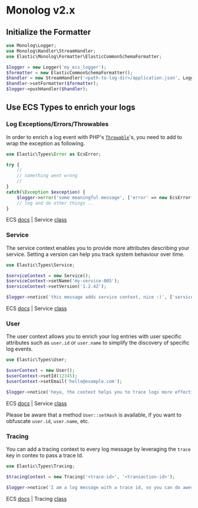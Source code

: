 # Monolog v2.x

## Initialize the Formatter
```php
use Monolog\Logger;
use Monolog\Handler\StreamHandler;
use Elastic\Monolog\Formatter\ElasticCommonSchemaFormatter;

$logger = new Logger('my_ecs_logger');
$formatter = new ElasticCommonSchemaFormatter();
$handler = new StreamHandler('<path-to-log-dir>/application.json', Logger::INFO);
$handler->setFormatter($formatter);
$logger->pushHandler($handler);
```

## Use ECS Types to enrich your logs

### Log Exceptions/Errors/Throwables
In order to enrich a log event with PHP's [`Throwable`](https://www.php.net/manual/en/class.throwable.php)'s, you need to add to wrap the exception as following.
```php
use Elastic\Types\Error as EcsError;

try {
    //
    // something went wrong
    //
}
catch(\Exception $exception) {
    $logger->error('some meaningful message', ['error' => new EcsError($exception)]);
    // log and do other things ..
}
```
ECS [docs](https://www.elastic.co/guide/en/ecs/current/ecs-error.html) | Service [class](https://github.com/elastic/ecs-logging-php/blob/master/src/Elastic/Types/Error.php)

### Service
The service context enables you to provide more attributes describing your service. Setting a version can help you track system behaviour over time.
```php
use Elastic\Types\Service;

$serviceContext = new Service();
$serviceContext->setName('my-service-005');
$serviceContext->setVersion('1.2.42');

$logger->notice('this message adds service context, nice :)', ['service' => $serviceContext]);
```
ECS [docs](https://www.elastic.co/guide/en/ecs/current/ecs-service.html) | Service [class](https://github.com/elastic/ecs-logging-php/blob/master/src/Elastic/Types/Service.php)

### User
The user context allows you to enrich your log entries with user specific attributes such as `user.id` or `user.name` to simplify the discovery of specific log events.
```php
use Elastic\Types\User;

$userContext = new User();
$userContext->setId(12345);
$userContext->setEmail('hello@example.com');

$logger->notice('heya, the context helps you to trace logs more effective', ['user' => $userContext]);
```
ECS [docs](https://www.elastic.co/guide/en/ecs/current/ecs-user.html) | Service [class](https://github.com/elastic/ecs-logging-php/blob/master/src/Elastic/Types/User.php)

Please be aware that a method `User::setHash` is available, if you want to obfuscate `user.id`, `user.name`, etc.

### Tracing
You can add a tracing context to every log message by leveraging the `trace` key in contex to pass a trace Id.
```php
use Elastic\Types\Tracing;

$tracingContext = new Tracing('<trace-id>', '<transaction-id>');

$logger->notice('I am a log message with a trace id, so you can do awesome things in the Logs UI', ['tracing' => $tracingContext]);
```
ECS [docs](https://www.elastic.co/guide/en/ecs/current/ecs-tracing.html) | Tracing [class](https://github.com/elastic/ecs-logging-php/blob/master/src/Elastic/Types/Tracing.php)
